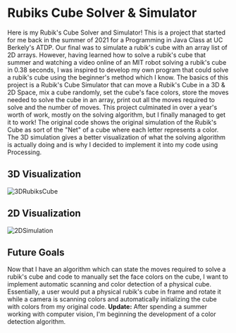 # Rubiks Cube Solver & Simulator
Here is my Rubik's Cube Solver and Simulator! This is a project that started for me back in the summer of 2021 for a Programming in Java Class at UC Berkely's ATDP. Our final was to simulate a rubik's cube with an array list of 2D arrays. However, having learned how to solve a rubik's cube that summer and watching a video online of an MIT robot solving a rubik's cube in 0.38 seconds, I was inspired to develop my own program that could solve a rubik's cube using the beginner's method which I know. The basics of this project is a Rubik's Cube Simulator that can move a Rubik's Cube in a 3D & 2D Space, mix a cube randomly, set the cube's face colors, store the moves needed to solve the cube in an array, print out all the moves required to solve and the number of moves. This project culminated in over a year's worth of work, mostly on the solving algorithm, but I finally managed to get it to work! The original code shows the original simulation of the Rubik's Cube as sort of the "Net" of a cube where each letter represents a color. The 3D simulation gives a better visualization of what the solving algorithm is actually doing and is why I decided to implement it into my code using Processing. 

## 3D Visualization
![3DRubiksCube](https://github.com/Hunter-Rohovit/Rubik-s-Cube-Simulator/assets/105554281/d1e9562a-e22d-4be7-a98c-f0ecc1959036)

## 2D Visualization
![2DSimulation](https://github.com/Hunter-Rohovit/Rubik-s-Cube-Simulator/assets/105554281/e374ed21-0d6f-4811-bd73-dce20056fcb8)

## Future Goals
Now that I have an algorithm which can state the moves required to solve a rubik's cube and code to manually set the face colors on the cube, I want to implement automatic scanning and color detection of a physical cube. Essentially, a user would put a physical rubik's cube in frame and rotate it while a camera is scanning colors and automatically initializing the cube with colors from my original code. ****Update:**** After spending a summer working with computer vision, I'm beginning the development of a color detection algorithm.
